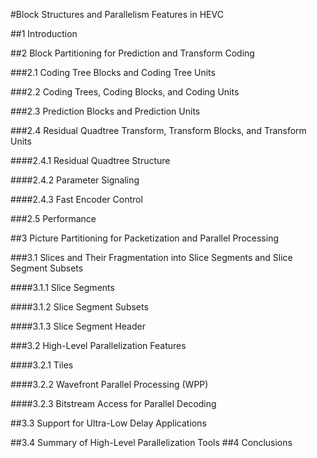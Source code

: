 #Block Structures and Parallelism Features in HEVC

##1 Introduction


##2 Block Partitioning for Prediction and Transform Coding


###2.1 Coding Tree Blocks and Coding Tree Units


###2.2 Coding Trees, Coding Blocks, and Coding Units


###2.3 Prediction Blocks and Prediction Units


###2.4 Residual Quadtree Transform, Transform Blocks, and Transform Units


####2.4.1 Residual Quadtree Structure


####2.4.2 Parameter Signaling


####2.4.3 Fast Encoder Control


###2.5 Performance


##3 Picture Partitioning for Packetization and Parallel Processing


###3.1 Slices and Their Fragmentation into Slice Segments and Slice Segment Subsets


####3.1.1 Slice Segments


####3.1.2 Slice Segment Subsets


####3.1.3 Slice Segment Header


###3.2 High-Level Parallelization Features


####3.2.1 Tiles



####3.2.2 Wavefront Parallel Processing (WPP)



####3.2.3 Bitstream Access for Parallel Decoding


##3.3 Support for Ultra-Low Delay Applications


##3.4 Summary of High-Level Parallelization Tools
##4 Conclusions